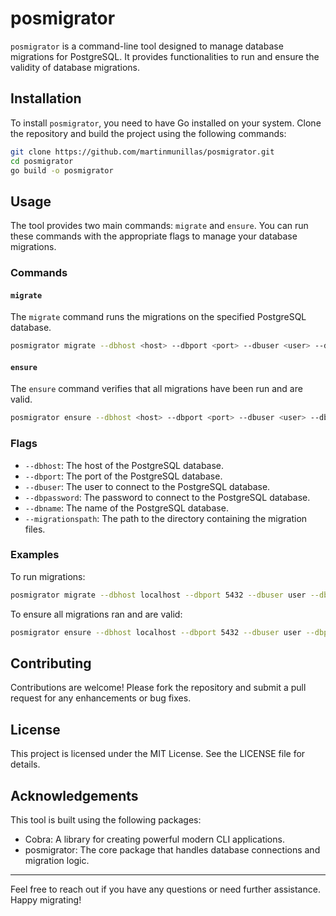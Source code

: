 
# posmigrator

`posmigrator` is a command-line tool designed to manage database migrations for PostgreSQL. It provides functionalities to run and ensure the validity of database migrations.

## Installation

To install `posmigrator`, you need to have Go installed on your system. Clone the repository and build the project using the following commands:

```sh
git clone https://github.com/martinmunillas/posmigrator.git
cd posmigrator
go build -o posmigrator
```

## Usage

The tool provides two main commands: `migrate` and `ensure`. You can run these commands with the appropriate flags to manage your database migrations.

### Commands

#### `migrate`

The `migrate` command runs the migrations on the specified PostgreSQL database.

```sh
posmigrator migrate --dbhost <host> --dbport <port> --dbuser <user> --dbpassword <password> --dbname <database> --migrationspath <path>
```

#### `ensure`

The `ensure` command verifies that all migrations have been run and are valid.

```sh
posmigrator ensure --dbhost <host> --dbport <port> --dbuser <user> --dbpassword <password> --dbname <database> --migrationspath <path>
```

### Flags

- `--dbhost`: The host of the PostgreSQL database.
- `--dbport`: The port of the PostgreSQL database.
- `--dbuser`: The user to connect to the PostgreSQL database.
- `--dbpassword`: The password to connect to the PostgreSQL database.
- `--dbname`: The name of the PostgreSQL database.
- `--migrationspath`: The path to the directory containing the migration files.

### Examples

To run migrations:

```sh
posmigrator migrate --dbhost localhost --dbport 5432 --dbuser user --dbpassword password --dbname mydb --migrationspath ./migrations
```

To ensure all migrations ran and are valid:

```sh
posmigrator ensure --dbhost localhost --dbport 5432 --dbuser user --dbpassword password --dbname mydb --migrationspath ./migrations
```

## Contributing

Contributions are welcome! Please fork the repository and submit a pull request for any enhancements or bug fixes.

## License

This project is licensed under the MIT License. See the LICENSE file for details.

## Acknowledgements

This tool is built using the following packages:

- Cobra: A library for creating powerful modern CLI applications.
- posmigrator: The core package that handles database connections and migration logic.

---

Feel free to reach out if you have any questions or need further assistance. Happy migrating!
